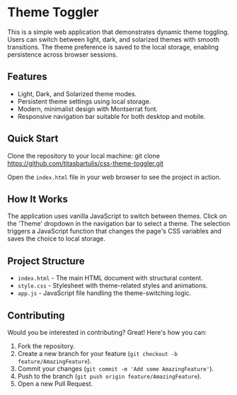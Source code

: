 # Theme Toggler

This is a simple web application that demonstrates dynamic theme toggling. Users can switch between light, dark, and solarized themes with smooth transitions. The theme preference is saved to the local storage, enabling persistence across browser sessions.

## Features

- Light, Dark, and Solarized theme modes.
- Persistent theme settings using local storage.
- Modern, minimalist design with Montserrat font.
- Responsive navigation bar suitable for both desktop and mobile.

## Quick Start

Clone the repository to your local machine:
git clone https://github.com/titasbartulis/css-theme-toggler.git

Open the `index.html` file in your web browser to see the project in action.

## How It Works

The application uses vanilla JavaScript to switch between themes. Click on the 'Theme' dropdown in the navigation bar to select a theme. The selection triggers a JavaScript function that changes the page's CSS variables and saves the choice to local storage.

## Project Structure

- `index.html` - The main HTML document with structural content.
- `style.css` - Stylesheet with theme-related styles and animations.
- `app.js` - JavaScript file handling the theme-switching logic.

## Contributing

Would you be interested in contributing? Great! Here's how you can:

1. Fork the repository.
2. Create a new branch for your feature (`git checkout -b feature/AmazingFeature`).
3. Commit your changes (`git commit -m 'Add some AmazingFeature'`).
4. Push to the branch (`git push origin feature/AmazingFeature`).
5. Open a new Pull Request.
